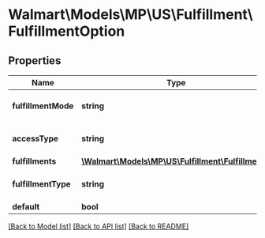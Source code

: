 # Walmart\Models\MP\US\Fulfillment\FulfillmentOption

## Properties

Name | Type | Description | Notes
------------ | ------------- | ------------- | -------------
**fulfillmentMode** | **string** | Fulfillment mode detail. For example : 'UNSCHEDULED' | [optional]
**accessType** | **string** | Fulfillment access type. For example : 'DELIVERY_ADDRESS' | [optional]
**fulfillments** | [**\Walmart\Models\MP\US\Fulfillment\Fulfillment[]**](Fulfillment.md) | Fulfillment details. | [optional]
**fulfillmentType** | **string** | Fulfillment type detail. For example : 'DELIVERY' | [optional]
**default** | **bool** |  | [optional]


[[Back to Model list]](./) [[Back to API list]](../../../../../README.md#supported-apis) [[Back to README]](../../../../../README.md)
